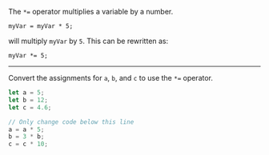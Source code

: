 The `*=` operator multiplies a variable by a number.

```
myVar = myVar * 5;
```

will multiply `myVar` by `5`. This can be rewritten as:

```
myVar *= 5;
```

------

Convert the assignments for `a`, `b`, and `c` to use the `*=` operator.

```js
let a = 5;
let b = 12;
let c = 4.6;

// Only change code below this line
a = a * 5;
b = 3 * b;
c = c * 10;
```

